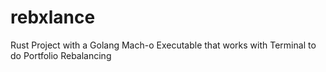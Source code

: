 # rebxlance
Rust Project with a Golang Mach-o Executable that works with Terminal to do Portfolio Rebalancing
